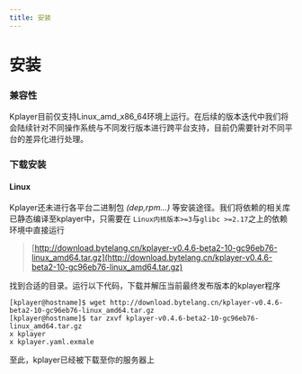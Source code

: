 ```yaml
---
title: 安装
---
```


安装
===

### 兼容性
Kplayer目前仅支持Linux_amd_x86_64环境上运行。在后续的版本迭代中我们将会陆续针对不同操作系统与不同发行版本进行跨平台支持，目前仍需要针对不同平台的差异化进行处理。

### 下载安装

#### Linux
Kplayer还未进行各平台二进制包 *(dep,rpm...)* 等安装途径。我们将依赖的相关库已静态编译至kplayer中，只需要在 `Linux内核版本>=3`与`glibc >=2.17`之上的依赖环境中直接运行

> [http://download.bytelang.cn/kplayer-v0.4.6-beta2-10-gc96eb76-linux_amd64.tar.gz](http://download.bytelang.cn/kplayer-v0.4.6-beta2-10-gc96eb76-linux_amd64.tar.gz)

找到合适的目录。运行以下代码，下载并解压当前最终发布版本的kplayer程序
```shell script
[kplayer@hostname]$ wget http://download.bytelang.cn/kplayer-v0.4.6-beta2-10-gc96eb76-linux_amd64.tar.gz
[kplayer@hostname]$ tar zxvf kplayer-v0.4.6-beta2-10-gc96eb76-linux_amd64.tar.gz
x kplayer
x kplayer.yaml.exmale
```

至此，kplayer已经被下载至你的服务器上
